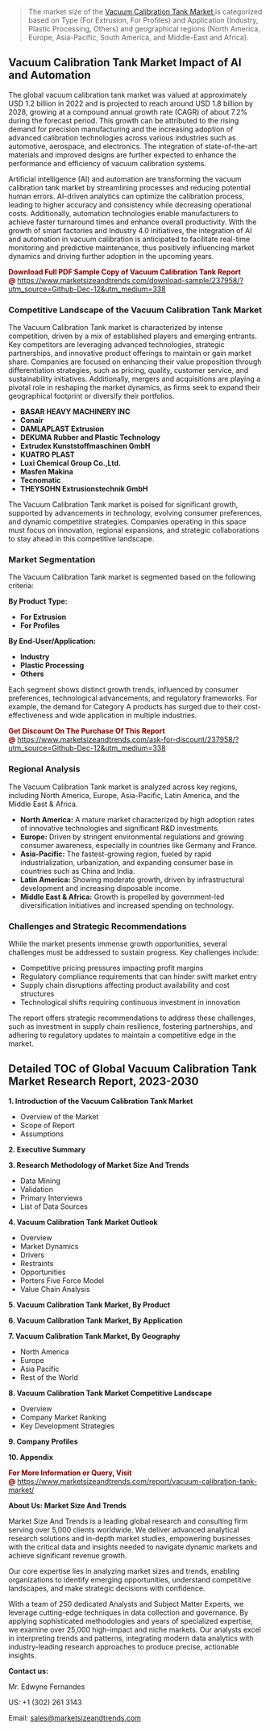 <blockquote><p>The market size of the <a href="https://www.marketsizeandtrends.com/download-sample/237958/?utm_source=Github-Dec-12&amp;utm_medium=338" target="_blank">Vacuum Calibration Tank Market </a>is categorized based on Type (For Extrusion, For Profiles) and Application (Industry, Plastic Processing, Others) and geographical regions (North America, Europe, Asia-Pacific, South America, and Middle-East and Africa).</p></blockquote><p><h2>Vacuum Calibration Tank Market Impact of AI and Automation</h2><p>The global vacuum calibration tank market was valued at approximately USD 1.2 billion in 2022 and is projected to reach around USD 1.8 billion by 2028, growing at a compound annual growth rate (CAGR) of about 7.2% during the forecast period. This growth can be attributed to the rising demand for precision manufacturing and the increasing adoption of advanced calibration technologies across various industries such as automotive, aerospace, and electronics. The integration of state-of-the-art materials and improved designs are further expected to enhance the performance and efficiency of vacuum calibration systems.</p><p>Artificial intelligence (AI) and automation are transforming the vacuum calibration tank market by streamlining processes and reducing potential human errors. AI-driven analytics can optimize the calibration process, leading to higher accuracy and consistency while decreasing operational costs. Additionally, automation technologies enable manufacturers to achieve faster turnaround times and enhance overall productivity. With the growth of smart factories and Industry 4.0 initiatives, the integration of AI and automation in vacuum calibration is anticipated to facilitate real-time monitoring and predictive maintenance, thus positively influencing market dynamics and driving further adoption in the upcoming years.</p></p><p><strong><span style="color: #800000;">Download Full PDF Sample Copy of Vacuum Calibration Tank Report @</span>&nbsp;</strong><a href="https://www.marketsizeandtrends.com/download-sample/237958/?utm_source=Github-Dec-12&amp;utm_medium=338">https://www.marketsizeandtrends.com/download-sample/237958/?utm_source=Github-Dec-12&amp;utm_medium=338</a></p><h3>Competitive Landscape of the Vacuum Calibration Tank Market</h3><p>The Vacuum Calibration Tank market is characterized by intense competition, driven by a mix of established players and emerging entrants. Key competitors are leveraging advanced technologies, strategic partnerships, and innovative product offerings to maintain or gain market share. Companies are focused on enhancing their value proposition through differentiation strategies, such as pricing, quality, customer service, and sustainability initiatives. Additionally, mergers and acquisitions are playing a pivotal role in reshaping the market dynamics, as firms seek to expand their geographical footprint or diversify their portfolios.</p><p><strong><p><ul><li>BASAR HEAVY MACHINERY INC </li><li> Conair </li><li> DAMLAPLAST Extrusion </li><li> DEKUMA Rubber and Plastic Technology </li><li> Extrudex Kunststoffmaschinen GmbH </li><li> KUATRO PLAST </li><li> Luxi Chemical Group Co.,Ltd. </li><li> Masfen Makina </li><li> Tecnomatic </li><li> THEYSOHN Extrusionstechnik GmbH</p></li></ul></p></strong></p><p>The Vacuum Calibration Tank market is poised for significant growth, supported by advancements in technology, evolving consumer preferences, and dynamic competitive strategies. Companies operating in this space must focus on innovation, regional expansions, and strategic collaborations to stay ahead in this competitive landscape.</p><h3>Market Segmentation</h3><p>The Vacuum Calibration Tank market is segmented based on the following criteria:</p><p><strong>By Product Type:</strong></p><p><strong><p><ul><li>For Extrusion </li><li> For Profiles</p></li></ul></p></strong></p><p><strong>By End-User/Application:</strong></p><p><strong><p><ul><li>Industry </li><li> Plastic Processing </li><li> Others</p></li></ul></p></strong></p><p>Each segment shows distinct growth trends, influenced by consumer preferences, technological advancements, and regulatory frameworks. For example, the demand for Category A products has surged due to their cost-effectiveness and wide application in multiple industries.</p><p><strong><span style="color: #800000;">Get Discount On The Purchase Of This Report @&nbsp;</span></strong><a href="https://www.marketsizeandtrends.com/ask-for-discount/237958/?utm_source=Github-Dec-12&amp;utm_medium=338">https://www.marketsizeandtrends.com/ask-for-discount/237958/?utm_source=Github-Dec-12&amp;utm_medium=338</a></p><h3>Regional Analysis</h3><p>The Vacuum Calibration Tank market is analyzed across key regions, including North America, Europe, Asia-Pacific, Latin America, and the Middle East &amp; Africa.</p><ul><li><strong>North America:</strong> A mature market characterized by high adoption rates of innovative technologies and significant R&amp;D investments.</li><li><strong>Europe:</strong> Driven by stringent environmental regulations and growing consumer awareness, especially in countries like Germany and France.</li><li><strong>Asia-Pacific:</strong> The fastest-growing region, fueled by rapid industrialization, urbanization, and expanding consumer base in countries such as China and India.</li><li><strong>Latin America:</strong> Showing moderate growth, driven by infrastructural development and increasing disposable income.</li><li><strong>Middle East &amp; Africa:</strong> Growth is propelled by government-led diversification initiatives and increased spending on technology.</li></ul><h3>Challenges and Strategic Recommendations</h3><p>While the market presents immense growth opportunities, several challenges must be addressed to sustain progress. Key challenges include:</p><ul><li>Competitive pricing pressures impacting profit margins</li><li>Regulatory compliance requirements that can hinder swift market entry</li><li>Supply chain disruptions affecting product availability and cost structures</li><li>Technological shifts requiring continuous investment in innovation</li></ul><p>The report offers strategic recommendations to address these challenges, such as investment in supply chain resilience, fostering partnerships, and adhering to regulatory updates to maintain a competitive edge in the market.</p><h2>Detailed TOC of Global Vacuum Calibration Tank Market Research Report, 2023-2030</h2><p><strong>1. Introduction of the Vacuum Calibration Tank Market</strong></p><ul><li>Overview of the Market</li><li>Scope of Report</li><li>Assumptions&nbsp;</li></ul><p><strong>2. Executive Summary</strong></p><p><strong>3. Research Methodology of <strong>Market Size And Trends</strong></strong></p><ul><li>Data Mining</li><li>Validation</li><li>Primary Interviews</li><li>List of Data Sources&nbsp;</li></ul><p><strong>4. Vacuum Calibration Tank Market Outlook</strong></p><ul><li>Overview</li><li>Market Dynamics</li><li>Drivers</li><li>Restraints</li><li>Opportunities</li><li>Porters Five Force Model</li><li>Value Chain Analysis&nbsp;</li></ul><p><strong>5. Vacuum Calibration Tank Market, By Product</strong></p><p><strong>6. Vacuum Calibration Tank Market, By Application</strong></p><p><strong>7. Vacuum Calibration Tank Market, By Geography</strong></p><ul><li>North America</li><li>Europe</li><li>Asia Pacific</li><li>Rest of the World&nbsp;</li></ul><p><strong>8. Vacuum Calibration Tank Market Competitive Landscape</strong></p><ul><li>Overview</li><li>Company Market Ranking</li><li>Key Development Strategies&nbsp;</li></ul><p><strong>9. Company Profiles</strong></p><p><strong>10. Appendix</strong></p><p><strong><span style="color: #800000;">For More Information or Query, Visit @&nbsp;</span></strong><a href="https://www.marketsizeandtrends.com/report/vacuum-calibration-tank-market/">https://www.marketsizeandtrends.com/report/vacuum-calibration-tank-market/</a></p><p></p><p><strong>About Us:&nbsp;Market Size And Trends</strong></p><p>Market Size And Trends&nbsp;is a leading global research and consulting firm serving over 5,000 clients worldwide. We deliver advanced analytical research solutions and in-depth market studies, empowering businesses with the critical data and insights needed to navigate dynamic markets and achieve significant revenue growth.</p><p>Our core expertise lies in analyzing market sizes and trends, enabling organizations to identify emerging opportunities, understand competitive landscapes, and make strategic decisions with confidence.</p><p>With a team of 250 dedicated Analysts and Subject Matter Experts, we leverage cutting-edge techniques in data collection and governance. By applying sophisticated methodologies and years of specialized expertise, we examine over 25,000 high-impact and niche markets. Our analysts excel in interpreting trends and patterns, integrating modern data analytics with industry-leading research approaches to produce precise, actionable insights.</p><p><strong>Contact us:</strong></p><p>Mr. Edwyne Fernandes</p><p>US: +1 (302) 261 3143</p><p>Email: <a href="mailto:sales@marketsizeandtrends.com">sales@marketsizeandtrends.com</a>&nbsp;</p>
